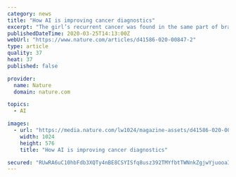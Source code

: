 ```yaml
---
category: news
title: "How AI is improving cancer diagnostics"
excerpt: "The girl’s recurrent cancer was found in the same part of brain as before, and the biopsy seemed to confirm medulloblastoma. With this diagnosis, the girl would begin a specific course of radiotherapy and chemotherapy."
publishedDateTime: 2020-03-25T14:13:00Z
webUrl: "https://www.nature.com/articles/d41586-020-00847-2"
type: article
quality: 37
heat: 37
published: false

provider:
  name: Nature
  domain: nature.com

topics:
  - AI

images:
  - url: "https://media.nature.com/lw1024/magazine-assets/d41586-020-00847-2/d41586-020-00847-2_17822942.jpg"
    width: 1024
    height: 576
    title: "How AI is improving cancer diagnostics"

secured: "RUwRA6uC10hbFdb3XQTy4nBE8CSYISfq8usz392TMYfbtTWNnkZgjwYjuooaIZG07oFP6MuwlDd33gEq/zI+32tL/zERCWmJnliO438GMEks2s6606V1aIihbSs360zG5A+go/BtNKH1SJaSmIetYEktuEhjgUCh250zv1I65hTx71PlmJbuDqX5Cq8MSK1e/aNBIf4b0i9ONSisz7x9VO7eVLqlEYJNjkWf9ccsODG1mWuu1OxJmVn035GukrPxQ4jX5m9WD3XE4msWpMY4K7fBmZwa5ZR/T7Y7pMgE49cpdbFmr56VvbiH2SNvuiTc8P+0Ex+qkj82D5ZIfbWD66sECQime2fpHzlyYdZf/l+SQHBN9GMxqO2g9UHC6BIQfhb4Y2P+KXB3i0pBcwGNeIWfIOyYQ/LFIYm7hCUVcdsOiCS9PWDnWwwElV+GKUXyducFOZG/zPAGuv2sm9QsLg8YwlsUK5QPKkHap8oMsb4=;GJV/LCNp4Htx1BgIa9mtXg=="
---
```



